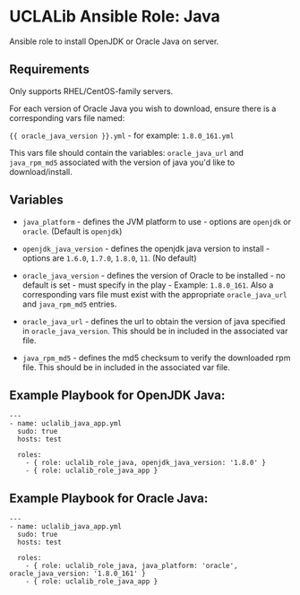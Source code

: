 # UCLALib Ansible Role: Java

Ansible role to install OpenJDK or Oracle Java on server.

## Requirements

Only supports RHEL/CentOS-family servers.

For each version of Oracle Java you wish to download, ensure there is a corresponding vars file named:

`{{ oracle_java_version }}.yml` - for example: `1.8.0_161.yml`

This vars file should contain the variables: `oracle_java_url` and `java_rpm_md5` associated with the version of java you'd like to download/install.

## Variables

* `java_platform` - defines the JVM platform to use - options are `openjdk` or `oracle`. (Default is `openjdk`)

* `openjdk_java_version` - defines the openjdk java version to install - options are `1.6.0`, `1.7.0`, `1.8.0`, `11`. (No default)

* `oracle_java_version` - defines the version of Oracle to be installed - no default is set - must specify in the play - Example: `1.8.0_161`. Also a corresponding vars file must exist with the appropriate `oracle_java_url` and `java_rpm_md5` entries.

* `oracle_java_url` - defines the url to obtain the version of java specified in `oracle_java_version`. This should be in included in the associated var file.

* `java_rpm_md5` - defines the md5 checksum to verify the downloaded rpm file. This should be in included in the associated var file.

## Example Playbook for OpenJDK Java:
```
---
- name: uclalib_java_app.yml
  sudo: true
  hosts: test

  roles:
    - { role: uclalib_role_java, openjdk_java_version: '1.8.0' }
    - { role: uclalib_role_java_app }
```

## Example Playbook for Oracle Java:
```
---
- name: uclalib_java_app.yml
  sudo: true
  hosts: test

  roles:
    - { role: uclalib_role_java, java_platform: 'oracle', oracle_java_version: '1.8.0_161' }
    - { role: uclalib_role_java_app }
```
